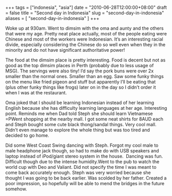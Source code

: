 +++
tags = ["indonesia", "asia"]
date = "2010-06-28T12:00:00+08:00"
draft = false
title = "Second day in Indonesia"
slug = "second-day-in-indonesia"
aliases = [
	"second-day-in-indonesia"
]
+++

Woke up at 930am. Went to dimsim with the oma and aunty and the others that were my age. Pretty neat place actually, most of the people eating were Chinese and most of the workers were Indonesian. It’s an interesting racial divide, especially considering the Chinese do so well even when they in the minority and do not have significant authoritative power!

The food at the dimsim place is pretty interesting. Food is decent but not as good as the top dimsim places in Perth (probably due to less usage of MSG). The servings were also tiny! I’d say the pork buns were over 2x smaller than the normal ones. Smaller than an egg. Saw some funky things on the menu like fried pigeon and stuff but apparently I’ll be eating that (plus other funky things like frogs) later on in the day so I didn’t order it when I was at the restaurant.

Oma joked that I should be learning Indonesian instead of her learning English because she has difficulty learning languages at her age. Interesting point. Reminds me when Dad told Steph she should learn Vietnamese =PWent shopping at the nearby mall. I got some neat shirts for 8AUD each and Steph bought some cute black thong/sandal things. Very cool mall. Didn’t even manage to explore the whole thing but was too tired and decided to go home.

Did some West Coast Swing dancing with Steph. Forgot my cool male to male headphone jack though, so had to make do with USB speakers and laptop instead of iPod/giant stereo system in the house.  Dancing was fun. Difficult though due to the intense humidity.Went to the pub to watch the world cup with Deo and Valiant. Did not specify the time I was meant to come back accurately enough. Steph was very worried because she thought I was going to be back earlier. Was scolded by her father. Created a poor impression, so hopefully will be able to mend the bridges in the future somehow. 
